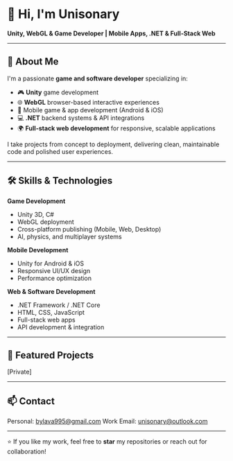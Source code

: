 # 👋 Hi, I'm Unisonary
**Unity, WebGL & Game Developer | Mobile Apps, .NET & Full-Stack Web**

---

## 🚀 About Me
I'm a passionate **game and software developer** specializing in:
- 🎮 **Unity** game development
- 🌐 **WebGL** browser-based interactive experiences
- 📱 Mobile game & app development (Android & iOS)
- 💻 **.NET** backend systems & API integrations
- 🌍 **Full-stack web development** for responsive, scalable applications

I take projects from concept to deployment, delivering clean, maintainable code and polished user experiences.

---

## 🛠 Skills & Technologies
**Game Development**
- Unity 3D, C#
- WebGL deployment
- Cross-platform publishing (Mobile, Web, Desktop)
- AI, physics, and multiplayer systems

**Mobile Development**
- Unity for Android & iOS
- Responsive UI/UX design
- Performance optimization

**Web & Software Development**
- .NET Framework / .NET Core
- HTML, CSS, JavaScript
- Full-stack web apps
- API development & integration

---

## 📂 Featured Projects
[Private]

---

## 📫 Contact
Personal: bylava995@gmail.com
Work Email: unisonary@outlook.com

---

⭐ If you like my work, feel free to **star** my repositories or reach out for collaboration!
